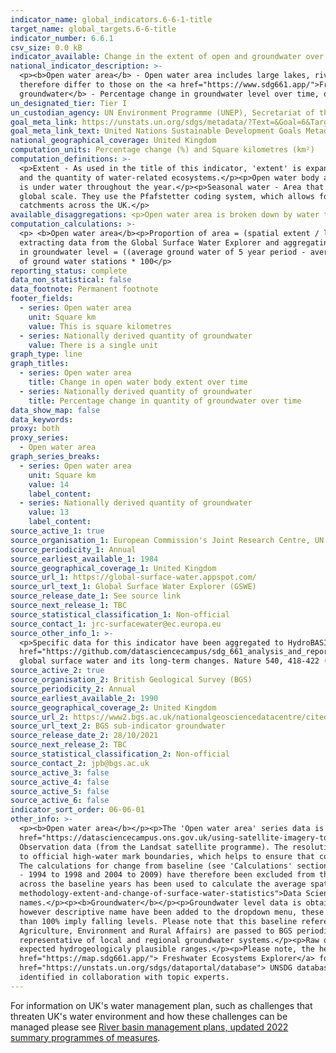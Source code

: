 ```yaml
---
indicator_name: global_indicators.6-6-1-title
target_name: global_targets.6-6-title
indicator_number: 6.6.1
csv_size: 0.0 kB
indicator_available: Change in the extent of open and groundwater over time
national_indicator_description: >-
  <p><b>Open water area</b> - Open water area includes large lakes, rivers, estuaries and artificial waterbodies. The data presented for this series has been constrained to official high-water mark boundaries, which helps ensure that coastal water is not included in estimates. Measures
  therefore differ to those on the <a href="https://www.sdg661.app/">Freshwater Ecosystems Explorer</a>, a Global Surface Water Explorer (GSWE) platform for presenting data specifically for this indicator. See Other Information for more details.</p><p><b>Nationally derived quantity of
  groundwater</b> - Percentage change in groundwater level over time, of major groundwater aquifers. Data are provided by the British Geological Survey (BGS).</p><p>
un_designated_tier: Tier I
un_custodian_agency: UN Environment Programme (UNEP), Secretariat of the Ramsar Convention on Wetlands
goal_meta_link: https://unstats.un.org/sdgs/metadata/?Text=&Goal=6&Target=6.6
goal_meta_link_text: United Nations Sustainable Development Goals Metadata (PDF 4.0 MB)
national_geographical_coverage: United Kingdom
computation_units: Percentage change (%) and Square kilometres (km²)
computation_definitions: >-
  <p>Extent - As used in the title of this indicator, 'extent' is expanded beyond spatial extent to capture additional basic parameters needed for the protection and restoration of water-related ecosystems. Extent includes three components - the spatial extent or surface area, the quality,
  and the quantity of water-related ecosystems.</p><p>Open water body area - Area of surface water unobstructed by aquatic vegetation. This includes the following 3 water-related ecosystem categories - rivers and estuaries, lakes, and artificial waterbodies. <p>Permanent water - Area that
  is under water throughout the year.</p><p>Seasonal water - Area that is under water for less than 12 months a year.</p><p>Ephemeral water - Area that is episodically under water in different years.</p><p>HydroBASINS - A series of polygon layers that depict watershed boundaries at a
  global scale. They use the Pfafstetter coding system, which allows for analysis of catchment topology. Catchments  can be broken down  into smaller sub-basins; with each subdivision, the Pfafstetter level increases. Here, a Pfafstetter level of 6 was used, giving us data for 38
  catchments across the UK.</p>
available_disaggregations: <p>Open water area is broken down by water type - permanent, seasonal, and ephemeral.</p><p>Open water and Nationally derived groundwater level are both broken down by geography (HydroBASISNS). Each HydroBASISNS starts with a unique HydroBASINS code, which is followed with a description of where the basin is. This description is not an official part of the HydroBASINS name.</p><p>There are more data and disaggregation options available from the <a href="https://unstats.un.org/sdgs/dataportal/database">UNSDG database</a> (official estimates by the UN using the GSWE) not reported here.</p>
computation_calculations: >-
  <p> <b>Open water area</b><p>Proportion of area = (spatial extent / land area) x 100</p><p>Percent change in spatial extent from baseline = ((average spatial extent of 5 year period - average spatial extent from 2001-2005) / average spatial extent from 2001-2005) x 100</p><p>Code for
  extracting data from the Global Surface Water Explorer and aggregating water to UK boundaries and HydroBasins can be found in the <a href="https://github.com/datasciencecampus/sdg_661_analysis_and_reporting">Data Science Campus GitHub</a>.</p><p><b>Groundwater </b></p><p>Percent change
  in groundwater level = ((average ground water of 5 year period - average groundwater level from 1990-1994) / average spatial extent from 1990-1994) x 100</p><p> Average % change across hydrobasins = (sum of percent change in groundwater level from all groundwater stations)/ total number
  of ground water stations * 100</p>
reporting_status: complete
data_non_statistical: false
data_footnote: Permanent footnote
footer_fields:
  - series: Open water area
    unit: Square km
    value: This is square kilometres
  - series: Nationally derived quantity of groundwater
    value: There is a single unit
graph_type: line
graph_titles:
  - series: Open water area
    title: Change in open water body extent over time
  - series: Nationally derived quantity of groundwater
    title: Percentage change in quantity of groundwater over time
data_show_map: false
data_keywords:
proxy: both
proxy_series:
  - Open water area
graph_series_breaks:
  - series: Open water area
    unit: Square km
    value: 14
    label_content: 
  - series: Nationally derived quantity of groundwater
    value: 13
    label_content: 
source_active_1: true
source_organisation_1: European Commission's Joint Research Centre, UN Environment, and Google 
source_periodicity_1: Annual
source_earliest_available_1: 1984
source_geographical_coverage_1: United Kingdom
source_url_1: https://global-surface-water.appspot.com/
source_url_text_1: Global Surface Water Explorer (GSWE)
source_release_date_1: See source link
source_next_release_1: TBC
source_statistical_classification_1: Non-official
source_contact_1: jrc-surfacewater@ec.europa.eu
source_other_info_1: >-
  <p>Specific data for this indicator have been aggregated to HydroBASINs Pfaffstetter level 6 using official UK boundaries. The data shown for this indicator and the code used to produce them can be found on the ONS <a
  href="https://github.com/datasciencecampus/sdg_661_analysis_and_reporting"> Data Science Campus Github</a>. Users can obtain the latest data by running this code.</p><p>GSWE methodology - Jean-Francois Pekel, Andrew Cottam, Noel Gorelick, Alan S. Belward, High-resolution mapping of
  global surface water and its long-term changes. Nature 540, 418-422 (2016). (doi:10.1038/nature20584)</p>
source_active_2: true
source_organisation_2: British Geological Survey (BGS)
source_periodicity_2: Annual
source_earliest_available_2: 1990
source_geographical_coverage_2: United Kingdom
source_url_2: https://www2.bgs.ac.uk/nationalgeosciencedatacentre/citedData/catalogue/ff1a56d7-7b68-4006-a7f2-45cfe4fd66ae.html
source_url_text_2: BGS sub-indicator groundwater 
source_release_date_2: 28/10/2021
source_next_release_2: TBC
source_statistical_classification_2: Non-official
source_contact_2: jpb@bgs.ac.uk
source_active_3: false
source_active_4: false
source_active_5: false
source_active_6: false
indicator_sort_order: 06-06-01
other_info: >-
  <p><b>Open water area</b></p><p>The 'Open water area' series data is derived from the Global Surface Water Explorer (GSWE) but has undergone further refinement to ensure coastal water is not included in the estimate. Therefore, values differ to those on GSWE. Please see the blog <a
  href="https://datasciencecampus.ons.gov.uk/using-satellite-imagery-to-report-changes-to-water-bodies-for-sdg-6-6-1">Using satellite imagery to report changes to water bodies for SDG 6.6.1</a> for more information on this indicator.</p><p>Data for open water is derived from Earth
  Observation data (from the Landsat satellite programme). The resolution used does not pick up smaller waterbodies (including, small lakes, rivers and streams). These data can be downloaded from the Global Surface Water Explorer (GSWE).</p><p>The data presented here have been constrained
  to official high-water mark boundaries, which helps to ensure that coastal water is not included in estimate. Measures therefore differ to those on <a href="https://www.sdg661.app/">Freshwater Ecosystems Explorer</a>, a GSWE platform for presenting data specifically for this indicator.
  The calculations for change from baseline (see 'Calculations' section above) are also slightly different from the ones described in the global UN metadata for the indicator.</p><p>Persistent cloud cover can impact the quality of data collection. Anomalous years (likely due to cloud cover
  - 1994 to 1998 and 2004 to 2009) have therefore been excluded from the data presented here, with the exception of the baseline. The baseline period of 2001 to 2005 includes the anomalous years 2004 and 2005. To mitigate the impact of variable cloud cover, the modal value of each pixel
  across the baseline years has been used to calculate the average spatial extent in the baseline period. Further details on the source data and mitigating the impacts of these anomalous periods is provided in the <a href="https://datasciencecampus.ons.gov.uk/projects/quality-and-
  methodology-extent-and-change-of-surface-water-statistics">Data Science Campus Quality and Methodology document</a>.</p><p>HydroBASIN catchments are identified with numbers, however we have added descriptive names to each catchment in the dropdown menu - these are not official
  names.</p><p><b>Groundwater</b></p><p>Groundwater level data is obtained from BGS WellMaster database, derived from 154 groundwater level monitoring stations to provide groundwater estimates for 19 of the 34 HydroBasins in the UK. HydroBasin catchments are identified with numbers,
  however descriptive name have been added to the dropdown menu, these are not official names.</p><p>The chosen five-year reference period for the analysis is 1990 to 1994. Values greater than 100% imply average groundwater levels have risen since the period 1990 to 1994, while values less
  than 100% imply falling levels. Please note that this baseline reference contains a period of draught for the UK</p><p>The data monitored by measuring authorities in each nation (Environment Agency, Scottish Environment Protection Agency, Natural Resources Wales, Department of
  Agriculture, Environment and Rural Affairs) are passed to BGS periodically. All chosen sites have the following - monitoring frequencies of greater than one observation a month, are monitoring boreholes where groundwater levels are not systematically affected by abstraction, and are
  representative of local and regional groundwater systems.</p><p>Raw data is quality assured by measuring authority and are expected to be accurate to less than +/- 0.01 metre for data collected since 1990. On receipt by BGS an additional check is made to ensure all values fall within
  expected hydrogeologicaly plausible ranges.</p><p>Please note, the headline figure for UK show average percentage change across hydrobasins for which values are available (not all hydrobasins are represented), not the % change across hydrobasins.</p><p>See<a
  href="https://map.sdg661.app/"> Freshwater Ecosystems Explorer</a> for further information and additional data available. Also, estimated values for UK SDG global reporting on lake water quality, reservoir, and wetlands surface area are available from the <a
  href="https://unstats.un.org/sdgs/dataportal/database"> UNSDG database</a>.</p> Part of indicator is being used as an approximation of the UN SDG Indicator. Where possible, we will work to identify or develop UK data to meet the global indicator specification. This indicator has been
  identified in collaboration with topic experts.
---
```

For information on UK's water management plan, such as challenges that threaten UK's water environment and how these challenges can be managed please see <a href="https://www.gov.uk/guidance/river-basin-management-plans-updated-2022-summary-programmes-of-measures"> River basin management plans, updated 2022 summary programmes of measures</a>. 